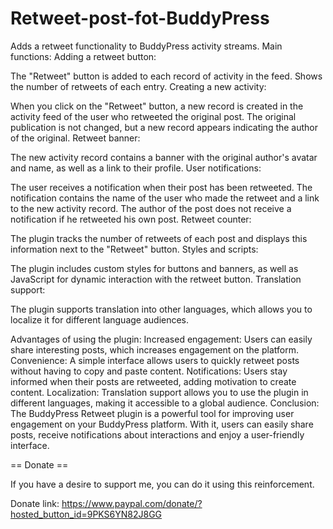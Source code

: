 # Retweet-post-fot-BuddyPress
Adds a retweet functionality to BuddyPress activity streams.
Main functions:
Adding a retweet button:

The "Retweet" button is added to each record of activity in the feed.
Shows the number of retweets of each entry.
Creating a new activity:

When you click on the "Retweet" button, a new record is created in the activity feed of the user who retweeted the original post.
The original publication is not changed, but a new record appears indicating the author of the original.
Retweet banner:

The new activity record contains a banner with the original author's avatar and name, as well as a link to their profile.
User notifications:

The user receives a notification when their post has been retweeted.
The notification contains the name of the user who made the retweet and a link to the new activity record.
The author of the post does not receive a notification if he retweeted his own post.
Retweet counter:

The plugin tracks the number of retweets of each post and displays this information next to the "Retweet" button.
Styles and scripts:

The plugin includes custom styles for buttons and banners, as well as JavaScript for dynamic interaction with the retweet button.
Translation support:

The plugin supports translation into other languages, which allows you to localize it for different language audiences.

Advantages of using the plugin:
Increased engagement: Users can easily share interesting posts, which increases engagement on the platform.
Convenience: A simple interface allows users to quickly retweet posts without having to copy and paste content.
Notifications: Users stay informed when their posts are retweeted, adding motivation to create content.
Localization: Translation support allows you to use the plugin in different languages, making it accessible to a global audience.
Conclusion:
The BuddyPress Retweet plugin is a powerful tool for improving user engagement on your BuddyPress platform. With it, users can easily share posts, receive notifications about interactions and enjoy a user-friendly interface.

== Donate ==

If you have a desire to support me, you can do it using this reinforcement.

Donate link: https://www.paypal.com/donate/?hosted_button_id=9PKS6YN82J8GG
